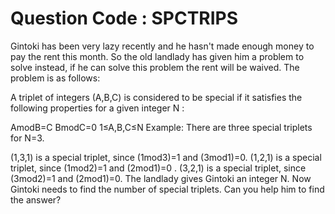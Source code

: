 # Question Code : SPCTRIPS

Gintoki has been very lazy recently and he hasn't made enough money to pay the rent this month. So the old landlady has given him a problem to solve instead, if he can solve this problem the rent will be waived. The problem is as follows:

A triplet of integers (A,B,C) is considered to be special if it satisfies the following properties for a given integer N :

AmodB=C
BmodC=0
1≤A,B,C≤N
Example: There are three special triplets for N=3.

(1,3,1) is a special triplet, since (1mod3)=1 and (3mod1)=0.
(1,2,1) is a special triplet, since (1mod2)=1 and  (2mod1)=0 .
(3,2,1) is a special triplet, since (3mod2)=1 and (2mod1)=0.
The landlady gives Gintoki an integer N. Now Gintoki needs to find the number of special triplets. Can you help him to find the answer?
